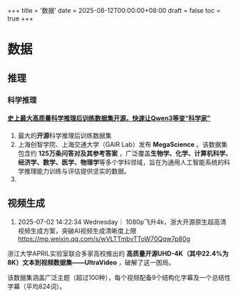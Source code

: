 +++
title = '数据'
date = 2025-08-12T00:00:00+08:00
draft = false
toc = true
+++

# 数据

## 推理

### 科学推理

#### [史上最大高质量科学推理后训练数据集开源，快速让Qwen3等变“科学家”](https://mp.weixin.qq.com/s/0Dp8nriVNr4fOEkuMH4JLQ)

1. 最大的**开源**科学推理后训练数据集
2. 上海创智学院、上海交通大学（GAIR Lab）发布 **MegaScience** 。该数据集包含约 **125万条问答对及其参考答案** ，广泛覆盖**生物学、化学、计算机科学、经济学、数学、医学、物理学**等多个学科领域，旨在为通用人工智能系统的科学推理能力训练与评估提供坚实的数据。
3. 

## 视频生成

1. 2025-07-02 14:22:34 Wednesday｜ 1080p飞升4k，浙大开源原生超高清视频生成方案，突破AI视频生成清晰度上限 https://mp.weixin.qq.com/s/wVLTTmbvTToW70Qqw7p80g

浙江大学APRIL实验室联合多家高校推出的 **高质量开源UHD-4K（其中22.4%为8K）文本到视频数据集——UltraVideo** ，破解了这一困局。

该数据集涵盖广泛主题（超过100种），每个视频配备9个结构化字幕及一个总结性字幕（平均824词）。
